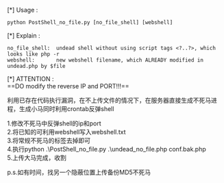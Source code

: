 [\*] Usage :  
        

```python
python PostShell_no_file.py [no_file_shell] [webshell]  
```

[\*] Explain :  
        

```
no_file_shell:  undead shell without using script tags <?..?>, which looks like php -r  
webshell:       new webshell filename, which ALREADY modified in undead.php by $file
```

  

[\*] ATTENTION :  
        ==DO modify the reverse IP and PORT!!!==   

利用已存在代码执行漏洞，在不上传文件的情况下，在服务器直接生成不死马进程，生成小马同时利用crontab反弹shell

1.修改不死马中反弹shell的ip和port  
2.将已知的可利用webshell写入webshell.txt  
3.将常规不死马的<?...?>标签去掉即可  
4.执行python .\PostShell_no_file.py .\undead_no_file.php conf.bak.php  
5.上传大马完成，收割  

p.s.如有时间，找另一个隐蔽位置上传备份MD5不死马  
